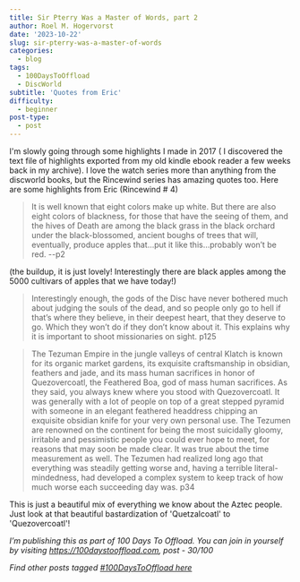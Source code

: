 ```yaml
---
title: Sir Pterry Was a Master of Words, part 2
author: Roel M. Hogervorst
date: '2023-10-22'
slug: sir-pterry-was-a-master-of-words
categories:
  - blog
tags:
  - 100DaysToOffload
  - DiscWorld
subtitle: 'Quotes from Eric'
difficulty:
  - beginner
post-type:
  - post
---
```


I'm slowly going through some highlights I made in 2017 ( I discovered the 
text file of highlights exported from my old kindle ebook reader a few weeks
back in my archive). I love the watch series more than anything from the discworld
books, but the Rincewind series has amazing quotes too. Here are some highlights
from Eric (Rincewind # 4)


> It is well known that eight colors make up white. But there are also eight colors of blackness, for those that have the seeing of them, and the hives of Death are among the black grass in the black orchard under the black-blossomed, ancient boughs of trees that will, eventually, produce apples that…put it like this…probably won’t be red. --p2 

(the buildup, it is just lovely!
Interestingly there are black apples among the 5000 cultivars of apples that we 
have today!)


> Interestingly enough, the gods of the Disc have never bothered much about judging the souls of the dead, and so people only go to hell if that’s where they believe, in their deepest heart, that they deserve to go. Which they won’t do if they don’t know about it. This explains why it is important to shoot missionaries on sight. p125


> The Tezuman Empire in the jungle valleys of central Klatch is known for its organic market gardens, its exquisite craftsmanship in obsidian, feathers and jade, and its mass human sacrifices in honor of Quezovercoatl, the Feathered Boa, god of mass human sacrifices. As they said, you always knew where you stood with Quezovercoatl. It was generally with a lot of people on top of a great stepped pyramid with someone in an elegant feathered headdress chipping an exquisite obsidian knife for your very own personal use. The Tezumen are renowned on the continent for being the most suicidally gloomy, irritable and pessimistic people you could ever hope to meet, for reasons that may soon be made clear. It was true about the time measurement as well. The Tezumen had realized long ago that everything was steadily getting worse and, having a terrible literal-mindedness, had developed a complex system to keep track of how much worse each succeeding day was. p34

This is just a beautiful mix of everything we know about the Aztec people.
Just look at that beautiful bastardization of 'Quetzalcoatl' to 'Quezovercoatl'!



*I’m publishing this as part of 100 Days To Offload. You can join in yourself by visiting https://100daystooffload.com, post - 30/100*

*Find other posts tagged  [#100DaysToOffload here](https://notes.rmhogervorst.nl/tags/100DaysToOffload/)*
